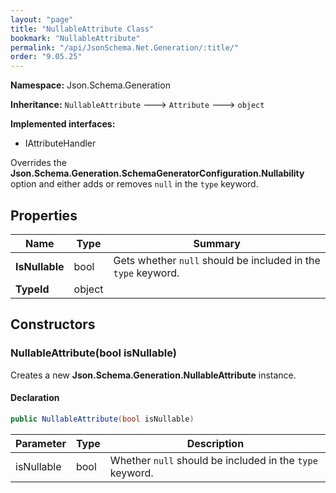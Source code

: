 ```yaml
---
layout: "page"
title: "NullableAttribute Class"
bookmark: "NullableAttribute"
permalink: "/api/JsonSchema.Net.Generation/:title/"
order: "9.05.25"
---
```

**Namespace:** Json.Schema.Generation

**Inheritance:**
`NullableAttribute`
 🡒 
`Attribute`
 🡒 
`object`

**Implemented interfaces:**

- IAttributeHandler

Overrides the **Json.Schema.Generation.SchemaGeneratorConfiguration.Nullability** option and either
adds or removes `null` in the `type` keyword.

## Properties

| Name | Type | Summary |
|---|---|---|
| **IsNullable** | bool | Gets whether `null` should be included in the `type` keyword. |
| **TypeId** | object |  |
## Constructors

### NullableAttribute(bool isNullable)

Creates a new **Json.Schema.Generation.NullableAttribute** instance.

#### Declaration

```c#
public NullableAttribute(bool isNullable)
```
| Parameter | Type | Description |
|---|---|---|
| isNullable | bool | Whether `null` should be included in the `type` keyword. |

